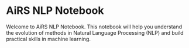 # AiRS NLP Notebook

Welcome to AiRS NLP Notebook.
This notebook will help you understand the evolution of methods in Natural Language Processing (NLP) and build practical skills in machine learning.